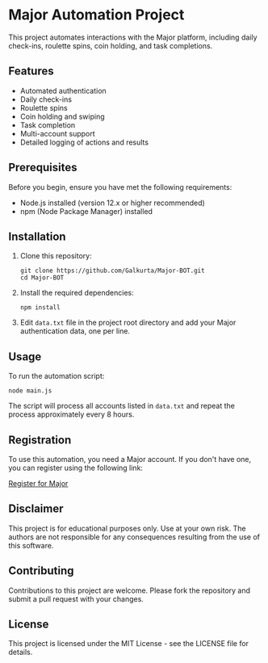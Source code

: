 # Major Automation Project

This project automates interactions with the Major platform, including daily check-ins, roulette spins, coin holding, and task completions.

## Features

- Automated authentication
- Daily check-ins
- Roulette spins
- Coin holding and swiping
- Task completion
- Multi-account support
- Detailed logging of actions and results

## Prerequisites

Before you begin, ensure you have met the following requirements:

- Node.js installed (version 12.x or higher recommended)
- npm (Node Package Manager) installed

## Installation

1. Clone this repository:

   ```
   git clone https://github.com/Galkurta/Major-BOT.git
   cd Major-BOT
   ```

2. Install the required dependencies:

   ```
   npm install
   ```

3. Edit `data.txt` file in the project root directory and add your Major authentication data, one per line.

## Usage

To run the automation script:

```
node main.js
```

The script will process all accounts listed in `data.txt` and repeat the process approximately every 8 hours.

## Registration

To use this automation, you need a Major account. If you don't have one, you can register using the following link:

[Register for Major](https://t.me/major/start?startapp=6944804952)

## Disclaimer

This project is for educational purposes only. Use at your own risk. The authors are not responsible for any consequences resulting from the use of this software.

## Contributing

Contributions to this project are welcome. Please fork the repository and submit a pull request with your changes.

## License

This project is licensed under the MIT License - see the LICENSE file for details.
